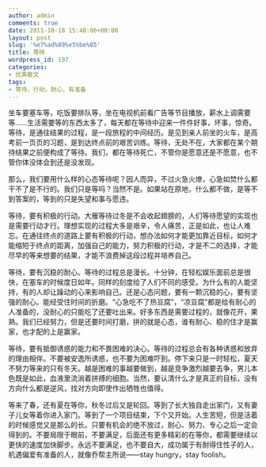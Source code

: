```yaml
---
author: admin
comments: true
date: 2011-10-18 15:48:06+00:00
layout: post
slug: '%e7%ad%89%e5%be%85'
title: 等待
wordpress_id: 197
categories:
- 优美散文
tags:
- 等待，行动，耐心，有准备
---
```


坐车要塞车等，吃饭要排队等，坐在电视机前看广告等节目播放，薪水上调需要等……生活需要等的东西太多了，每天都在等待中迎来一件件好事，坏事，惊奇。等待，是通往结果的过程，是一段旅程的中间经历。是见到亲人前坐的火车，是高考前一页页的习题，是到达终点前的艰苦训练。等待，无处不在，大家都在某个期待结果之前便构成了等待。我们，都在等待死亡，不管你是愿意还是不愿意，也不管你体没体会到还是没发现。

那么，我们要用什么样的心态等待呢？因人而异，不过火急火燎，心急如焚什么都干不了是不行的。我们只是等吗？当然不是。如果站在原地，什么都不做，是等不到答案的，等到的只是失望和事与愿违。

等待，要有积极的行动。大雁等待过冬是不会收起翅膀的，人们等待愿望的实现也是需要行动才行。理想实现的过程大多是艰辛，令人痛苦，正是如此，也让人难忘。在通往终点的道路上要有积极的行动，想办法如何才能更加靠近目标，如何才能缩短于终点的距离，加强自己的能力，努力积极的行动，才是不二的选择，才能尽早的等来想要的结果，才能不浪费掉这段过程并培养自己。<!-- more -->

等待，要有沉稳的耐心。等待的过程总是漫长。十分钟，在轻松娱乐面前总是很快，在塞车的时候度日如年。同样的刻度给了人们不同的感受。为什么有的人能坚持，有的人却让躁动的心来影响自己。还是心态问题，要有一颗沉稳的心，要有坚强的耐心。能经受住时间的折磨。“心急吃不了热豆腐”，“凉豆腐”都是给有耐心的人准备的，没耐心的只能吃了还要吐出来。好多东西是需要过程的，就像花开，果熟。我们已经努力，但是还要时间打磨，拼的就是心态，谁有耐心、稳的住才是赢家，也才配的上是赢家。

等待，要有抵御诱惑的能力和不畏困难的决心。等待的过程总会有各种诱惑和放弃的理由相伴。不要被安逸所诱惑，也不要为困难吓到。停下来只是一时轻松，夏天不努力等来的只有冬天。越是困难的事越要做到，越是竞争激烈越要去争，男儿本色既是如此，血液里流淌着拼搏的细胞。当然，要认清什么才是真正的目标，没有方向什么都是逆风，找对方向即使作出牺牲也值得。

等来了春，还有夏在等你，秋冬过后又是轮回。等到了长大独自走出家门，又有妻子儿女等着你进入家门。等到了一个项目结束，下个又开始。人生苦短，但是活着的时候感觉又是那么的长。只要有机会的绝不放过，耐心、努力、专心之后一定会得到的。不要局限于眼前，不要满足，后面还有更多精彩的在等你，都需要继续以更快的速度加快脚步。永远不要满足，也不要自大，成功属于有耐得住性子的人，机遇偏爱有准备的人，就像乔帮主所说——stay hungry，stay foolish。
